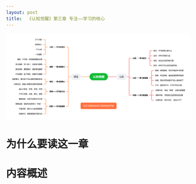 ```yaml
---
layout: post
title:  《认知觉醒》第三章 专注——学习的核心
---
```


![enter image description here](/assets/%E8%84%91%E5%9B%BE%E8%AE%A4%E7%9F%A5%E8%A7%89%E9%86%92-%E4%B8%93%E6%B3%A8.png)

# 为什么要读这一章

# 内容概述


<!--stackedit_data:
eyJoaXN0b3J5IjpbOTAwNjY0Mjk4LC0yMDIzMDAwNTc5XX0=
-->